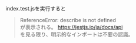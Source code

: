 index.test.jsを実行すると  
>ReferenceError: describe is not defined  
が表示される。
https://jestjs.io/ja/docs/api  
を見る限り、明示的なインポートは不要の認識。